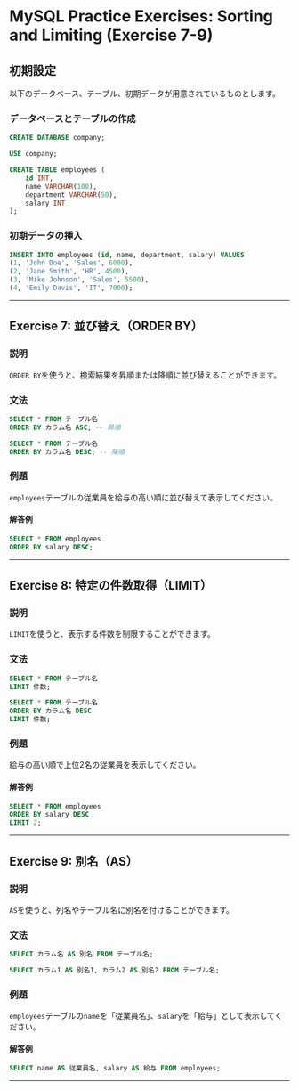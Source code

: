 # MySQL Practice Exercises: Sorting and Limiting (Exercise 7-9)

## 初期設定

以下のデータベース、テーブル、初期データが用意されているものとします。

### データベースとテーブルの作成

```sql
CREATE DATABASE company;

USE company;

CREATE TABLE employees (
    id INT,
    name VARCHAR(100),
    department VARCHAR(50),
    salary INT
);
```

### 初期データの挿入

```sql
INSERT INTO employees (id, name, department, salary) VALUES
(1, 'John Doe', 'Sales', 6000),
(2, 'Jane Smith', 'HR', 4500),
(3, 'Mike Johnson', 'Sales', 5500),
(4, 'Emily Davis', 'IT', 7000);
```

---

## Exercise 7: 並び替え（ORDER BY）

### 説明

`ORDER BY`を使うと、検索結果を昇順または降順に並び替えることができます。

### 文法

```sql
SELECT * FROM テーブル名
ORDER BY カラム名 ASC; -- 昇順

SELECT * FROM テーブル名
ORDER BY カラム名 DESC; -- 降順
```

### 例題

`employees`テーブルの従業員を給与の高い順に並び替えて表示してください。

#### 解答例

```sql
SELECT * FROM employees
ORDER BY salary DESC;
```

---

## Exercise 8: 特定の件数取得（LIMIT）

### 説明

`LIMIT`を使うと、表示する件数を制限することができます。

### 文法

```sql
SELECT * FROM テーブル名
LIMIT 件数;

SELECT * FROM テーブル名
ORDER BY カラム名 DESC
LIMIT 件数;
```

### 例題

給与の高い順で上位2名の従業員を表示してください。

#### 解答例

```sql
SELECT * FROM employees
ORDER BY salary DESC
LIMIT 2;
```

---

## Exercise 9: 別名（AS）

### 説明

`AS`を使うと、列名やテーブル名に別名を付けることができます。

### 文法

```sql
SELECT カラム名 AS 別名 FROM テーブル名;

SELECT カラム1 AS 別名1, カラム2 AS 別名2 FROM テーブル名;
```

### 例題

`employees`テーブルの`name`を「従業員名」、`salary`を「給与」として表示してください。

#### 解答例

```sql
SELECT name AS 従業員名, salary AS 給与 FROM employees;
```

---